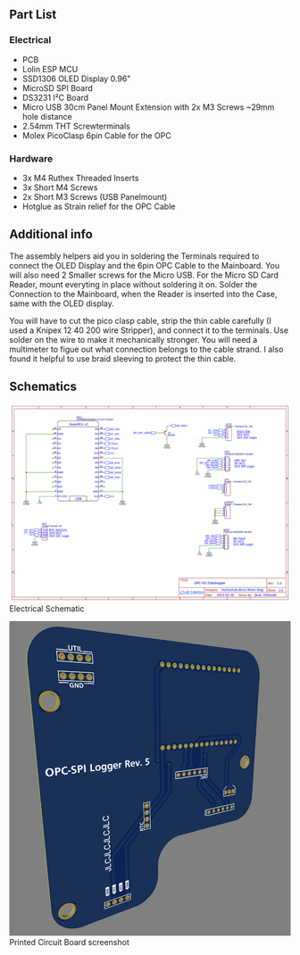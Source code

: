 ## Part List

### Electrical

- PCB
- Lolin ESP MCU
- SSD1306 OLED Display 0.96"
- MicroSD SPI Board
- DS3231 I²C Board
- Micro USB 30cm Panel Mount Extension with 2x M3 Screws ~29mm hole distance
- 2.54mm THT Screwterminals
- Molex PicoClasp 6pin Cable for the OPC

### Hardware

- 3x M4 Ruthex Threaded Inserts
- 3x Short M4 Screws
- 2x Short M3 Screws (USB Panelmount)
- Hotglue as Strain relief for the OPC Cable

## Additional info

The assembly helpers aid you in soldering the Terminals required to connect the OLED Display and the 6pin OPC Cable to the Mainboard.
You will also need 2 Smaller screws for the Micro USB.
For the Micro SD Card Reader, mount everyting in place without soldering it on.
Solder the Connection to the Mainboard, when the Reader is inserted into the Case, same with the OLED display.

You will have to cut the pico clasp cable, strip the thin cable carefully (I used a Knipex 12 40 200 wire Stripper), and connect it to the terminals.
Use solder on the wire to make it mechanically stronger.
You will need a multimeter to figue out what connection belongs to the cable strand.
I also found it helpful to use braid sleeving to protect the thin cable.

## Schematics

![](img_Schematic.png)
Electrical Schematic  

![](img_PCB.png)
Printed Circuit Board screenshot  
